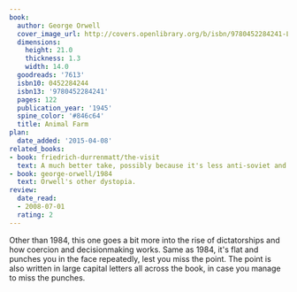 ```yaml
---
book:
  author: George Orwell
  cover_image_url: http://covers.openlibrary.org/b/isbn/9780452284241-L.jpg
  dimensions:
    height: 21.0
    thickness: 1.3
    width: 14.0
  goodreads: '7613'
  isbn10: 0452284244
  isbn13: '9780452284241'
  pages: 122
  publication_year: '1945'
  spine_color: '#846c64'
  title: Animal Farm
plan:
  date_added: '2015-04-08'
related_books:
- book: friedrich-durrenmatt/the-visit
  text: A much better take, possibly because it's less anti-soviet and better written and not by Orwell.
- book: george-orwell/1984
  text: Orwell's other dystopia.
review:
  date_read:
  - 2008-07-01
  rating: 2
---
```

Other than 1984, this one goes a bit more into the rise of dictatorships and how coercion and decisionmaking works.
Same as 1984, it's flat and punches you in the face repeatedly, lest you miss the point. The point is also written in
large capital letters all across the book, in case you manage to miss the punches.

